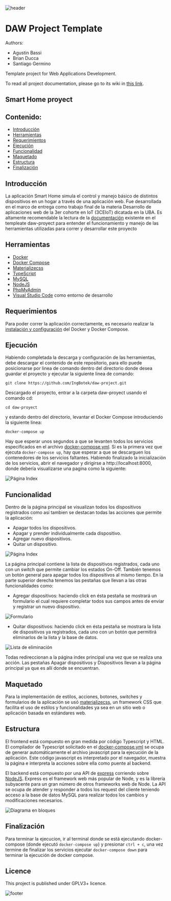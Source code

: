 ![header](doc/header.png)

# DAW Project Template

Authors:

* Agustin Bassi
* Brian Ducca
* Santiago Germino

Template project for Web Applications Development.

To read all project documentation, please go to its wiki in [this link](https://github.com/ce-iot/daw-project-template/wiki).

## Smart Home proyect

## Contenido:

* [Introducción](#Introducción)
* [Herramientas](#Herramientas)
* [Requerimientos](#Requerimientos)
* [Ejecución](#Ejecución)
* [Funcionalidad](#Funcionalidad)
* [Maquetado](#Maquetado)
* [Estructura](#Estructura)
* [Finalización](#Finalización)

## Introducción

La aplicación Smart Home simula el control y manejo básico de distintos dispositivos en un hogar a través de una aplicación web. Fue desarrollada en el marco de entrega como trabajo final de la materia Desarrollo de aplicaciones web de la 3er cohorte en IoT (3CEIoT) dicatada en la UBA. 
Es altamente recomendable la lectura de la [documentación](https://github.com/ce-iot/daw-project-template/wiki) existente en el templeate daw-proyect para entender el funcionamiento y manejo de las herramientas utilizadas para correr y desarrollar este proyecto 

## Herramientas

* [Docker](https://www.docker.com/why-docker)
* [Docker Compose](https://docs.docker.com/compose/)
* [Materializecss](https://materializecss.com/)
* [TypeScript](https://github.com/ce-iot/daw-project-template/wiki/Typescript)
* [MySQL](https://github.com/ce-iot/daw-project-template/wiki/MySQL)
* [NodeJS](https://github.com/ce-iot/daw-project-template/wiki/NodeJS)
* [PhpMyAdmin](https://github.com/ce-iot/daw-project-template/wiki/PhpMyAdmin)
* [Visual Studio Code](https://code.visualstudio.com/) como entorno de desarrollo

## Requerimientos

Para poder correr la aplicación correctamente, es necesario realizar la [instalación y configuración](https://github.com/IngBotek/daw-project/blob/master/doc/Instalaci%C3%B3nDocker.pdf) del Docker y Docker Compose.

## Ejecución

Habiendo completada la descarga y configuración de las herramientas, debe descargar el contenido de este repositorio, para ello puede posicionarse por linea de comando dentro del directorio donde desea guardar el proyecto y ejecutar la siguiente linea de comando:
```
git clone https://github.com/IngBotek/daw-project.git
```
Descargado el proyecto, entrar a la carpeta daw-proyect usando el comando cd:
```
cd daw-proyect
```
y estando dentro del directorio, levantar el Docker Compose introduciendo la siguiente linea:
```
docker-compose up
```
Hay que esperar unos segundos a que se levanten todos los servicios especificados en el archivo [docker-compose.yml](https://github.com/IngBotek/daw-project/blob/master/docker-compose.yml). Si es la primera vez que ejecuta `docker-compose up`, hay que esperar a que se descarguen los contenedores de los servicios faltantes. Habiendo finalizado la inicialización de los servicios, abrir el navegador y dirigirse a http://localhost:8000, donde debería visualizarse una pagina como la siguiente: 

![Página Index](doc/IndexCaptura.png)

## Funcionalidad

Dentro de la página principal se visualizan todos los dispositivos registrados como así tambien se destacan todas las acciones que permite la aplicación:
* Apagar todos los dispositivos.
* Apagar y prender individualmente cada dispositivo.
* Agregar nuevo dispositivos.
* Quitar un dispositivo.

![Página Index](doc/CapturaIndex.png)

La página principal contiene la lista de dispositivos registrados, cada uno con un switch que permite cambiar los estados On-Off. También tenemos un botón general para apagar todos los dispositivos al mismo tiempo. En la parte superior derecha tenemos las pestañas que llevan a las otras funcionalidades como: 

* Agregar dispositivos: haciendo click en ésta pestaña se mostrará un formulario el cual requiere completar todos sus campos antes de enviar y registrar un nuevo dispositivo. 

![Formulario](doc/FormularioCaptura.png)

* Quitar dispositivos: haciendo click en ésta pestaña se mostrara la lista de dispositivos ya registrados, cada uno con un botón que permitirá eliminarlos de la lista y la base de datos. 

![Lista de eliminación](doc/EliminarCaptura.png)

Todas redireccionan a la página index principal una vez que se realiza una acción. Las pestañas Apagar dispositivos y Dispositivos llevan a la página principal ya que es allí donde se encuentran. 

## Maquetado
Para la implementación de estilos, acciones, botones, switches y formularios de la aplicación se usó [materializecss](https://materializecss.com/), un framework CSS que facilita el uso de estilos y funcionalidades ya sea en un sitio web o aplicación basada en estándares web.

## Estructura
El frontend está compuesto en gran medida por código Typescript y HTML. El compilador de Typescript solicitado en el [docker-compose.yml](https://github.com/IngBotek/daw-project/blob/master/docker-compose.yml) se ocupa de generar automáticamente el archivo javascript para la ejecución de la aplicación. Este código javascript es interpretado por el navegador, muestra la página e interpreta la acciones sobre ella como puente al backend.

El backend está compuesto por una API de [express](https://developer.mozilla.org/es/docs/Learn/Server-side/Express_Nodejs/Introduction) corriendo sobre [NodeJS](https://developer.mozilla.org/es/docs/Learn/Server-side/Express_Nodejs/Introduction). Express es el framework web más popular de Node, y es la librería subyacente para un gran número de otros frameworks web de Node. La API se ocupa de atender y responder a todos los request del cliente teniendo acceso a la base de datos MySQL para realizar todos los cambios y modificaciones necesarios. 

![Diagrama en bloques](doc/DiagramaFrontBack.png)

## Finalización
Para terminar la ejecucion, ir al terminal donde se está ejecutando docker-compose (donde ejecutó `docker-compose up`) y presionar `ctrl + c`, una vez termine de finalizar los servicios ejecutar `docker-compose down` para terminar la ejecución de docker compose.

## Licence

This project is published under GPLV3+ licence.

![footer](doc/footer.png)
